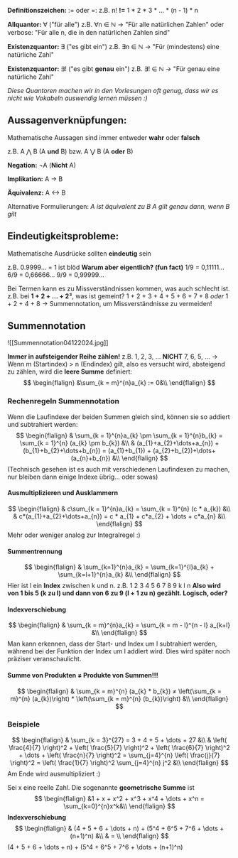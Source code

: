 **Definitionszeichen:** 
:= oder =:
z.B. n! **!=** 1 \* 2 \* 3 \* ... \* (n - 1) \* n

**Allquantor:** ∀ ("für alle")
z.B. ∀n ∈ ℕ 
-> "Für alle natürlichen Zahlen" oder verbose: "Für alle n, die in den natürlichen Zahlen sind"

**Existenzquantor:** ∃ ("es gibt ein")
z.B. ∃n ∈ ℕ 
-> "Für (mindestens) eine natürliche Zahl" 

**Existenzquantor:** ∃! ("es gibt **genau** ein")
z.B. ∃! ∈ ℕ
-> "Für genau eine natürliche Zahl" 

*Diese Quantoren machen wir in den Vorlesungen oft genug, dass wir es nicht wie Vokabeln auswendig lernen müssen :)*
## Aussagenverknüpfungen:
Mathematische Aussagen sind immer entweder **wahr** oder **falsch**

z.B. A ⋀ B (A **und** B) bzw. A ⋁ B (A **oder** B)

**Negation:** 
¬A (**Nicht** A)

**Implikation:** 
A -> B

**Äquivalenz:**
A <-> B

Alternative Formulierungen:
*A ist äquivalent zu B
A gilt genau dann, wenn B gilt*
## Eindeutigkeitsprobleme:
Mathematische Ausdrücke sollten **eindeutig** sein

z.B. 0.9999... = 1 ist blöd
**Warum aber eigentlich? (fun fact)**
1/9 = 0,11111...
6/9 = 0,66666...
9/9 = 0,99999...

Bei Termen kann es zu Missverständnissen kommen, was auch schlecht ist. 
z.B. bei **1 + 2 + ... + 2³**, was ist gemeint?
1 + 2 + 3 + 4 + 5 + 6 + 7 + 8 *oder* 1 + 2 + 4 + 8
-> Summennotation, um Missverständnisse zu vermeiden!

## Summennotation
![[Summennotation04122024.jpg]]

**Immer in aufsteigender Reihe zählen!** 
z.B. 1, 2, 3, ...
**NICHT** 7, 6, 5, ...
-> Wenn m (Startindex) > n (Endindex) gilt, also es versucht wird, absteigend zu zählen, wird die **leere Summe** definiert:
$$
\begin{flalign}
&\sum_{k = m}^{n}a_{k} := 0&\\
\end{flalign}
$$
### Rechenregeln Summennotation
Wenn die Laufindexe der beiden Summen gleich sind, können sie so addiert und subtrahiert werden:
$$
\begin{flalign}
& \sum_{k = 1}^{n}a_{k} \pm \sum_{k = 1}^{n}b_{k} = \sum_{k = 1}^{n} (a_{k} \pm b_{k}) &\\
& (a_{1}+a_{2}+\dots+a_{n}) + (b_{1}+b_{2}+\dots+b_{n}) = (a_{1}+b_{1}) + (a_{2}+b_{2})+\dots+(a_{n}+b_{n}) &\\ 
\end{flalign}
$$
(Technisch gesehen ist es auch mit verschiedenen Laufindexen zu machen, nur bleiben dann einige Indexe übrig... oder sowas)
#### Ausmultiplizieren und Ausklammern
$$
\begin{flalign}
& c\sum_{k = 1}^{n}a_{k} = \sum_{k = 1}^{n} (c * a_{k}) &\\
& c*(a_{1}+a_{2}+\dots+a_{n}) = c * a_{1} + c*a_{2} + \dots + c*a_{n} &\\ 
\end{flalign}
$$
Mehr oder weniger analog zur Integralregel :)
#### Summentrennung
$$
\begin{flalign}
& \sum_{k=1}^{n}a_{k} = \sum_{k=1}^{l}a_{k} + \sum_{k=l+1}^{n}a_{k} &\\
\end{flalign}
$$
Hier ist l ein **Index** zwischen k und n. z.B.
1 2 3 4 5 6 7 8 9 
k              l        n
**Also wird von 1 bis 5 (k zu l) und dann von 6 zu 9 (l + 1 zu n) gezählt. Logisch, oder?**
#### Indexverschiebung
$$
\begin{flalign}
& \sum_{k = m}^{n}a_{k} = \sum_{k = m - l}^{n - l} a_{k+l} &\\
\end{flalign}
$$
Man kann erkennen, dass der Start- und Index um l subtrahiert werden, während bei der Funktion der Index um l addiert wird. Dies wird später noch präziser veranschaulicht.
#### Summe von Produkten ≠ Produkte von Summen!!!
$$
\begin{flalign}
& \sum_{k = m}^{n} (a_{k} * b_{k}) ≠ \left(\sum_{k = m}^{n} (a_{k})\right) * \left(\sum_{k = m}^{n} (b_{k})\right) &\\
\end{flalign}
$$
### Beispiele
$$
\begin{flalign}
& \sum_{k = 3}^{27} = 3 + 4 + 5 + \dots + 27 &\\
& \left( \frac{4}{7} \right)^2 + \left( \frac{5}{7} \right)^2 + \left( \frac{6}{7} \right)^2 + \dots + \left( \frac{n}{7} \right)^2 = \sum_{j=4}^{n} \left( \frac{j}{7} \right)^2 = \left( \frac{1}{7} \right)^2 \sum_{j=4}^{n} j^2 &\\ 
\end{flalign}
$$
Am Ende wird ausmultipliziert :)

Sei x eine reelle Zahl. Die sogenannte **geometrische Summe** ist
$$
\begin{flalign}
&1 + x + x^2 + x^3 + x^4 + \dots + x^n = \sum_{k=0}^{n}x^k&\\
\end{flalign}
$$
**Indexverschiebung**
$$
\begin{flalign}
& (4 + 5 + 6 + \dots + n) + (5^4 + 6^5 + 7^6 + \dots + (n+1)^n) &\\
& = \\
\end{flalign}
$$(4 + 5 + 6 + \dots + n) + (5^4 + 6^5 + 7^6 + \dots + (n+1)^n)